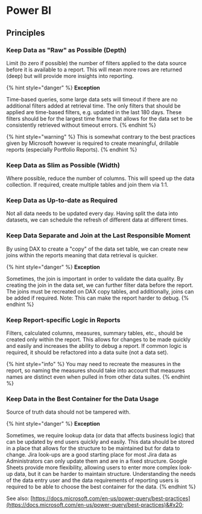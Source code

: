 # Power BI

## Principles <a href="#reportingprinciples-rules-and-guidelines-principles" id="reportingprinciples-rules-and-guidelines-principles"></a>

### **Keep Data as "Raw" as Possible (Depth)**

Limit (to zero if possible) the number of filters applied to the data source before it is available to a report. This will mean more rows are returned (deep) but will provide more insights into reporting.

{% hint style="danger" %}
**Exception**

Time-based queries, some large data sets will timeout if there are no additional filters added at retrieval time. The only filters that should be applied are time-based filters, e.g. updated in the last 180 days. These filters should be for the largest time frame that allows for the data set to be consistently retrieved without timeout errors.
{% endhint %}

{% hint style="warning" %}
This is somewhat contrary to the best practices given by Microsoft however is required to create meaningful, drillable reports (especially Portfolio Reports).&#x20;
{% endhint %}

### **Keep Data as Slim as Possible (Width)**

Where possible, reduce the number of columns. This will speed up the data collection. If required, create multiple tables and join them via 1:1.

### **Keep Data as Up-to-date as Required**&#x20;

Not all data needs to be updated every day. Having split the data into datasets, we can schedule the refresh of different data at different times.

### **Keep Data Separate and Join at the Last Responsible Moment**

By using DAX to create a "copy" of the data set table, we can create new joins within the reports meaning that data retrieval is quicker.&#x20;

{% hint style="danger" %}
**Exception**

Sometimes, the join is important in order to validate the data quality. By creating the join in the data set, we can further filter data before the report. The joins must be recreated on DAX copy tables, and additionally, joins can be added if required. Note: This can make the report harder to debug.
{% endhint %}

### **Keep Report-specific Logic in Reports**

Filters, calculated columns, measures, summary tables, etc., should be created only within the report. This allows for changes to be made quickly and easily and increases the ability to debug a report. If common logic is required, it should be refactored into a data suite (not a data set).&#x20;

{% hint style="info" %}
You may need to recreate the measures in the report, so naming the measures should take into account that measures names are distinct even when pulled in from other data suites.
{% endhint %}

### **Keep Data in the Best Container for the Data Usage**

Source of truth data should not be tampered with.&#x20;

{% hint style="danger" %}
**Exception**

Sometimes, we require lookup data (or data that affects business logic) that can be updated by end users quickly and easily. This data should be stored in a place that allows for the structure to be maintained but for data to change. Jira look-ups are a good starting place for most Jira data as Administrators can only update them and are in a fixed structure. Google Sheets provide more flexibility, allowing users to enter more complex look-up data, but it can be harder to maintain structure. Understanding the needs of the data entry user and the data requirements of reporting users is required to be able to choose the best container for the data.&#x20;
{% endhint %}

See also: [https://docs.microsoft.com/en-us/power-query/best-practices](https://docs.microsoft.com/en-us/power-query/best-practices)&#x20;
